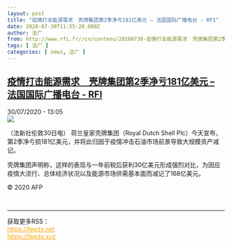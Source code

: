 ```yaml
---
layout: post
title: "疫情打击能源需求　壳牌集团第2季净亏181亿美元 – 法国国际广播电台 - RFI"
date: 2020-07-30T11:55:28.000Z
author: 法广
from: http://www.rfi.fr//cn/contenu/20200730-疫情打击能源需求　壳牌集团第2季净亏181亿美元
tags: [ 法广 ]
categories: [ news, 法广 ]
---
```

<!--1596110128000-->
[疫情打击能源需求　壳牌集团第2季净亏181亿美元 – 法国国际广播电台 - RFI](http://www.rfi.fr//cn/contenu/20200730-%E7%96%AB%E6%83%85%E6%89%93%E5%87%BB%E8%83%BD%E6%BA%90%E9%9C%80%E6%B1%82%E3%80%80%E5%A3%B3%E7%89%8C%E9%9B%86%E5%9B%A2%E7%AC%AC2%E5%AD%A3%E5%87%80%E4%BA%8F181%E4%BA%BF%E7%BE%8E%E5%85%83)
------

<div>
<div>30/07/2020 - 13:05</div><img src="https://s.rfi.fr/media/display/91b0af82-d259-11ea-9c1a-005056bf87d6/w:310/p:16x9/eco0003b.200730190501.jpg"><div class="t-content__body u-clearfix"><div class="m-interstitial"></div><p>（法新社伦敦30日电）    荷兰皇家壳牌集团（Royal Dutch Shell Plc）今天宣布，第2季净亏损181亿美元，并将此归因于疫情冲击石油市场前景导致大规模资产减记。</p><p>    壳牌集团声明称，这样的表现与一年前税后获利30亿美元形成强烈对比，为因应疫情大流行、总体经济状况以及能源市场供需基本面而减记了168亿美元。</p><p class="t-copyright">© 2020 AFP</p>        </div><br><hr><div>获取更多RSS：<br><a href="https://feedx.net" style="color:orange" target="_blank">https://feedx.net</a> <br><a href="https://feedx.xyz" style="color:orange" target="_blank">https://feedx.xyz</a><br></div>
</div>
